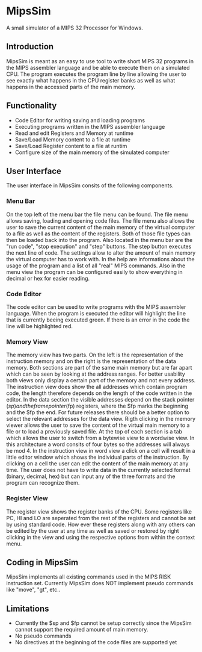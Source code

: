 # MipsSim
A small simulator of a MIPS 32 Processor for Windows.

## Introduction
MipsSim is meant as an easy to use tool to write short MIPS 32 programs in the MIPS assembler language and be able to execute them on a simulated CPU. The program executes the program line by line allowing the user to see exactly what happens in the CPU register banks as well as what happens in the accessed parts of the main memory.

## Functionality
* Code Editor for writing saving and loading programs
* Executing programs written in the MIPS assembler language
* Read and edit Registers and Memory at runtime
* Save/Load Memory content to a file at runtime
* Save/Load Register content to a file at runtim
* Configure size of the main memory of the simulated computer

## User Interface
The user interface in MipsSim consits of the following components.

### Menu Bar
On the top left of the menu bar the file menu can be found. The file menu allows saving, loading and opening code files. The file menu also allows the user to save the current content of the main memory of the virtual computer to a file as well as the content of the registers. Both of those file types can then be loaded back into the program.
Also located in the menu bar are the "run code", "stop execution" and "step" buttons. The step button executes the next line of code. The settings allow to alter the amount of main memory the virtual computer has to work with. In the help are informations about the usage of the program and a list of all "real" MIPS commands.
Also in the menu view the program can be configured easily to show everything in decimal or hex for easier reading.

### Code Editor
The code editor can be used to write programs with the MIPS assembler language. When the program is executed the editor will highlight the line that is currently beeing executed green. If there is an error in the code the line will be highlighted red.

### Memory View
The memory view has two parts. On the left is the representation of the instruction memory and on the right is the representation of the data memory. Both sections are part of the same main memory but are far apart which can be seen by looking at the address ranges. For better usability both views only display a certain part of the memory and not every address. The instruction view does show the all addresses which contain program code, the length therefore depends on the length of the code written in the editor. In the data section the visible addresses depend on the stack pointer ($sp) and the frame pointer ($fp) registers, where the $fp marks the beginning and the $fp the end. For future releases there should be a better option to select the relevant addresses for the data view.
Rigth clicking in the memory viewer allows the user to save the content of the virtual main memory to a file or to load a previously saved file.
At the top of each section is a tab which allows the user to switch from a bytewise view to a  wordwise view. In this architecture a word consits of four bytes so the addresses will always be mod 4. In the instruction view in word view a click on a cell will result in a little editor window which shows the individual parts of the instruction.
By clicking on a cell the user can edit the content of the main memory at any time. The user does not have to write data in the currently selected format (binary, decimal, hex) but can input any of the three formats and the program can recognize them.

### Register View
The register view shows the register banks of the CPU. Some registers like PC, HI and LO are seperated from the rest of the registers and cannot be set by using standard code. How ever these registers along with any others can be edited by the user at any time as well as saved or restored by right clicking in the view and using the respective options from within the context menu.

## Coding in MipsSim
MipsSim implements all existing commands used in the MIPS RISK instruction set. Currently MipsSim does NOT implement pseudo commands like "move", "gt", etc..

## Limitations
* Currently the $sp and $fp cannot be setup correctly since the MipsSim cannot support the required amount of main memory.
* No pseudo commands
* No directives at the beginning of the code files are supported yet
